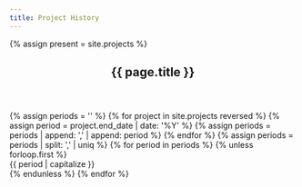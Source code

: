 ```yaml
---
title: Project History
---
```

{% assign present = site.projects %}
<article class="uk-container">
  <header><h1>{{ page.title }}</h1></header>
  <div>
    {% assign periods = '' %}
    {% for project in site.projects reversed %}
      {% assign period = project.end_date | date: '%Y' %}
      {% assign periods = periods | append: ',' | append: period %}
    {% endfor %}
    {% assign periods = periods | split: ',' | uniq %}
    {% for period in periods %}
      {% unless forloop.first %}
      <div>{{ period | capitalize }}</div>
      {% endunless %}
    {% endfor %}
  </div>
  <table>
    <!--<tbody>
      {% for project in present reversed %}
      <tr>
        {% if forloop.first %}
        <td rowspan="{{ present.length }}">
          <h6>Present</h6>
        </td>
        {% endif %}
        <td>
          {{ project.title }}
        </td>
      </tr>     
      {% endfor %}
    </tbody>-->
  </table>
</article>